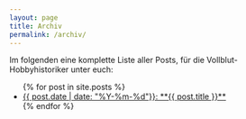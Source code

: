 ```yaml
---
layout: page
title: Archiv
permalink: /archiv/
---
```


Im folgenden eine komplette Liste aller Posts, für die Vollblut-Hobbyhistoriker unter euch:

<ul>
  {% for post in site.posts %}
    <li>
      <a href="{{ post.url }}">{{ post.date | date: "%Y-%m-%d"}}: **{{ post.title }}**</a>
    </li>
  {% endfor %}
</ul>